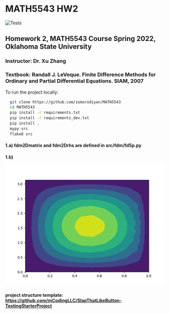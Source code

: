 # MATH5543 HW2 

![Tests](https://github.com/mCodingLLC/SlapThatLikeButton-TestingStarterProject/actions/workflows/tests.yml/badge.svg)

## Homework 2, MATH5543 Course Spring 2022, Oklahoma State University
### Instructor: Dr. Xu Zhang
### Textbook: Randall J. LeVeque. Finite Difference Methods for Ordinary and Partial Differential Equations. SIAM, 2007

To run the project locally:
<!-- Code Blocks -->
```bash
  git clone https://github.com/zomorodiyan/MATH5543
  cd MATH5543
  pip install -r requirements.txt
  pip install -r requirements_dev.txt
  pip install .
  mypy src
  flake8 src
```
#### 1.a)  fdm2Dmatrix and fdm2Drhs are defined in src/fdm/fd5p.py
#### 1.b)
![Alt text](./Plots/1b_contour.png?raw=true "Title")



#### project structure template: https://github.com/mCodingLLC/SlapThatLikeButton-TestingStarterProject
